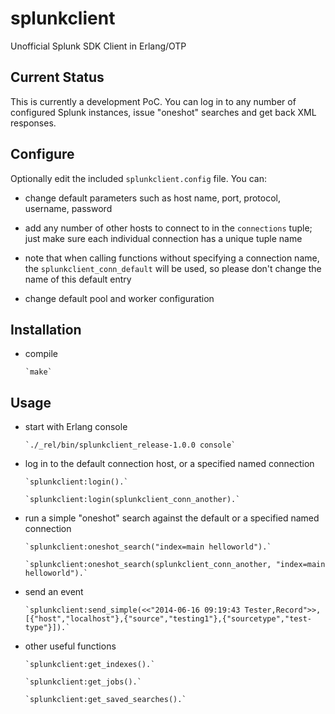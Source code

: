 splunkclient
============

Unofficial Splunk SDK Client in Erlang/OTP

Current Status
--------------

This is currently a development PoC. You can log in to any number of configured Splunk instances, issue "oneshot" searches and get back XML responses.

Configure
---------

Optionally edit the included `splunkclient.config` file. You can:

* change default parameters such as host name, port, protocol, username, password

* add any number of other hosts to connect to in the `connections` tuple; just make sure each individual connection has a unique tuple name

* note that when calling functions without specifying a connection name, the `splunkclient_conn_default` will be used, so please don't change the name of this default entry

* change default pool and worker configuration

Installation
------------

* compile

      `make`

Usage
-----

* start with Erlang console

      `./_rel/bin/splunkclient_release-1.0.0 console`

* log in to the default connection host, or a specified named connection

      `splunkclient:login().`

      `splunkclient:login(splunkclient_conn_another).`

* run a simple "oneshot" search against the default or a specified named connection

      `splunkclient:oneshot_search("index=main helloworld").`

      `splunkclient:oneshot_search(splunkclient_conn_another, "index=main helloworld").`

* send an event

      `splunkclient:send_simple(<<"2014-06-16 09:19:43 Tester,Record">>, [{"host","localhost"},{"source","testing1"},{"sourcetype","test-type"}]).`

* other useful functions

      `splunkclient:get_indexes().`

      `splunkclient:get_jobs().`

      `splunkclient:get_saved_searches().`
